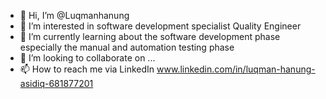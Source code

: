 - 👋 Hi, I’m @Luqmanhanung
- 👀 I’m interested in software development specialist Quality Engineer
- 🌱 I’m currently learning about the software development phase especially the manual and automation testing phase
- 💞️ I’m looking to collaborate on ...
- 📫 How to reach me via LinkedIn www.linkedin.com/in/luqman-hanung-asidiq-681877201

<!---
Luqmanhanung/Luqmanhanung is a ✨ special ✨ repository because its `README.md` (this file) appears on your GitHub profile.
You can click the Preview link to take a look at your changes.
--->
